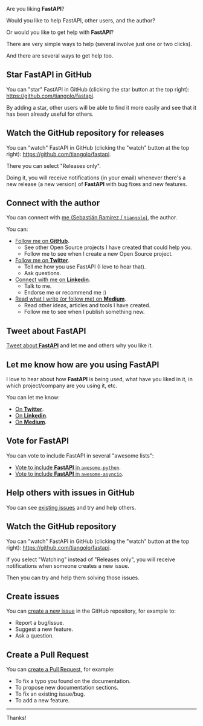 Are you liking **FastAPI**?

Would you like to help FastAPI, other users, and the author?

Or would you like to get help with **FastAPI**?

There are very simple ways to help (several involve just one or two clicks).

And there are several ways to get help too.


## Star **FastAPI** in GitHub

You can "star" FastAPI in GitHub (clicking the star button at the top right): <a href="https://github.com/tiangolo/fastapi" target="_blank">https://github.com/tiangolo/fastapi</a>.

By adding a star, other users will be able to find it more easily and see that it has been already useful for others.


## Watch the GitHub repository for releases

You can "watch" FastAPI in GitHub (clicking the "watch" button at the top right): <a href="https://github.com/tiangolo/fastapi" target="_blank">https://github.com/tiangolo/fastapi</a>.

There you can select "Releases only".

Doing it, you will receive notifications (in your email) whenever there's a new release (a new version) of **FastAPI** with bug fixes and new features.


## Connect with the author

You can connect with <a href="https://tiangolo.com" target="_blank">me (Sebastián Ramírez / `tiangolo`)</a>, the author.

You can:

* <a href="https://github.com/tiangolo" target="_blank">Follow me on **GitHub**</a>.
    * See other Open Source projects I have created that could help you.
    * Follow me to see when I create a new Open Source project.
* <a href="https://twitter.com/tiangolo" target="_blank">Follow me on **Twitter**</a>.
    * Tell me how you use FastAPI (I love to hear that).
    * Ask questions.
* <a href="https://www.linkedin.com/in/tiangolo/" target="_blank">Connect with me on **Linkedin**</a>.
    * Talk to me.
    * Endorse me or recommend me :)
* <a href="https://medium.com/@tiangolo" target="_blank">Read what I write (or follow me) on **Medium**</a>.
    * Read other ideas, articles and tools I have created.
    * Follow me to see when I publish something new.


## Tweet about **FastAPI**

<a href="http://twitter.com/home/?status=I'm loving FastAPI because... https://github.com/tiangolo/fastapi cc @tiangolo" target="_blank">Tweet about **FastAPI**</a> and let me and others why you like it.

## Let me know how are you using **FastAPI**

I love to hear about how **FastAPI** is being used, what have you liked in it, in which project/company are you using it, etc.

You can let me know:

* <a href="http://twitter.com/home/?status=Hey @tiangolo, I'm using FastAPI at..." target="_blank">On **Twitter**</a>.
* <a href="https://www.linkedin.com/in/tiangolo/" target="_blank">On **Linkedin**</a>.
* <a href="https://medium.com/@tiangolo" target="_blank">On **Medium**</a>.

## Vote for FastAPI

You can vote to include FastAPI in several "awesome lists":

* <a href="https://github.com/vinta/awesome-python/pull/1209" target="_blank">Vote to include **FastAPI** in `awesome-python`</a>.
* <a href="https://github.com/timofurrer/awesome-asyncio/pull/43" target="_blank">Vote to include **FastAPI** in `awesome-asyncio`</a>.

## Help others with issues in GitHub

You can see <a href="https://github.com/tiangolo/fastapi/issues" target="_blank">existing issues</a> and try and help others.

## Watch the GitHub repository

You can "watch" FastAPI in GitHub (clicking the "watch" button at the top right): <a href="https://github.com/tiangolo/fastapi" target="_blank">https://github.com/tiangolo/fastapi</a>.

If you select "Watching" instead of "Releases only", you will receive notifications when someone creates a new issue.

Then you can try and help them solving those issues.

## Create issues

You can <a href="https://github.com/tiangolo/fastapi/issues/new/choose" target="_blank">create a new issue</a> in the GitHub repository, for example to:

* Report a bug/issue.
* Suggest a new feature.
* Ask a question.

## Create a Pull Request

You can <a href="https://github.com/tiangolo/fastapi" target="_blank">create a Pull Request</a>, for example:

* To fix a typo you found on the documentation.
* To propose new documentation sections.
* To fix an existing issue/bug.
* To add a new feature.

---

Thanks!
